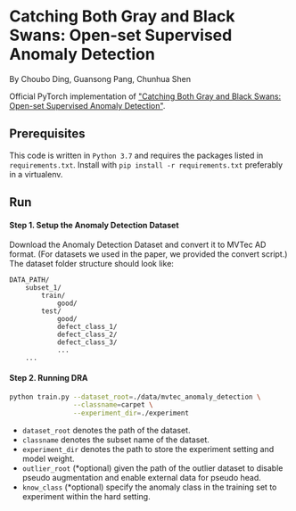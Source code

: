 # Catching Both Gray and Black Swans: Open-set Supervised Anomaly Detection
By Choubo Ding, Guansong Pang, Chunhua Shen

Official PyTorch implementation of ["Catching Both Gray and Black Swans: Open-set Supervised Anomaly Detection"](https://arxiv.org/abs/2203.14506).

## Prerequisites 
This code is written in `Python 3.7` and requires the packages listed in `requirements.txt`. Install with `pip install -r
requirements.txt` preferably in a virtualenv.

## Run

#### Step 1. Setup the Anomaly Detection Dataset
Download the Anomaly Detection Dataset and convert it to MVTec AD format. (For datasets we used in the paper, we provided the convert script.) 
The dataset folder structure should look like:
```
DATA_PATH/
    subset_1/
        train/
            good/
        test/
            good/
            defect_class_1/
            defect_class_2/
            defect_class_3/
            ...
    ...
```

#### Step 2. Running DRA
```bash
python train.py --dataset_root=./data/mvtec_anomaly_detection \
                --classname=carpet \
                --experiment_dir=./experiment
```
- `dataset_root` denotes the path of the dataset.
- `classname` denotes the subset name of the dataset.
- `experiment_dir` denotes the path to store the experiment setting and model weight.
- `outlier_root` (*optional) given the path of the outlier dataset to disable pseudo augmentation and enable external data for pseudo head.
- `know_class` (*optional) specify the anomaly class in the training set to experiment within the hard setting.
